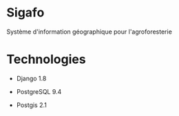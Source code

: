 Sigafo
======

Système d'information géographique pour l'agroforesterie


Technologies
============

* Django 1.8

* PostgreSQL 9.4

* Postgis 2.1
